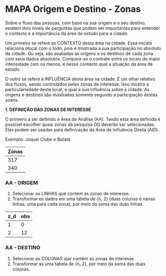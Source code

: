 # MAPA Origem e Destino - Zonas

Sobre o fluxo das pessoas, com base na sua origem e o seu destino, existem dois níveis de perguntas que podem ser importantes para entender o contexto e a importância da área de estudo para a cidade.

Um primeiro se refere ao CONTEXTO desta área na cidade. Essa escala relaciona olocal com o todo, pois é mostrada a sua participação no absoluto da cidade. Ou seja, são avaliadas as origens e os destinos de cada zona com seus dados absolutos. Compara-se o contrate entre os locais de maior intensidade com os menos, e nesse contexto qual a situação da área de estudo.

O outro se refere à INFLUÊNCIA desta área na cidade. É um olhar relativo dos fluxos, sendo controlados pelas zonas de interesse. Isso mostra a particulariedade deste local, e qual a sua influência sobre a cidade. As origens e destinos são mostradas somente segundo a participação destas zoans.

**1. DEFINIÇÃO DAS ZONAS DE INTERESSE**

O primeiro a ser definido é Área de Análise (AA). Tendo esta área definida é possível escolher quais zonas da pesquisa OD deverão ser selecionadas. Elas podem ser usadas para definização da Área de Influência Direta (AID).

Exemplo: Jóquei Clube e Butatã

|Zonas|
|-----|
|  317|
|  340|

### AA - ORIGEM

1. Selecionar as LINHAS que contém as zonas de interesse.
2. Transformar os dados em uma tabela de {n, 2} (duas colunas e várias linhas, uma para cada zona), por meio da soma das duas linhas

|z_d|obs|
|---|---|
| 1 | 0 |
| 2 |12 |

### AA - DESTINO

1. Selecionar as COLUNAS que contém as zonas de interesse.
2. Transformar as uma tabela de {n, 2}, por meio da soma das duas colunas.


